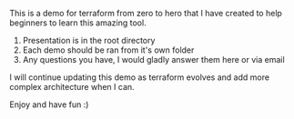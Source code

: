 This is a demo for terraform from zero to hero that I have created to help beginners to learn this amazing tool.

1. Presentation is in the root directory
2. Each demo should be ran from it's own folder
3. Any questions you have, I would gladly answer them here or via email

I will continue updating this demo as terraform evolves and add more complex architecture when I can.

Enjoy and have fun :)

